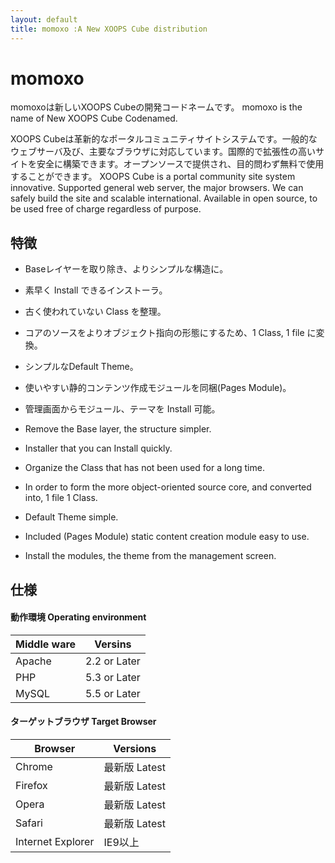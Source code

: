 ```yaml
---
layout: default
title: momoxo :A New XOOPS Cube distribution
---
```


# momoxo


momoxoは新しいXOOPS Cubeの開発コードネームです。
momoxo is the name of New XOOPS Cube Codenamed.

XOOPS Cubeは革新的なポータルコミュニティサイトシステムです。一般的なウェブサーバ及び、主要なブラウザに対応しています。国際的で拡張性の高いサイトを安全に構築できます。オープンソースで提供され、目的問わず無料で使用することができます。
XOOPS Cube is a portal community site system innovative. Supported general web server, the major browsers. We can safely build the site and scalable international. Available in open source, to be used free of charge regardless of purpose.

## 特徴

* Baseレイヤーを取り除き、よりシンプルな構造に。
* 素早く Install できるインストーラ。
* 古く使われていない Class を整理。
* コアのソースをよりオブジェクト指向の形態にするため、1 Class, 1 file に変換。
* シンプルなDefault Theme。
* 使いやすい静的コンテンツ作成モジュールを同梱(Pages Module)。
* 管理画面からモジュール、テーマを Install 可能。

* Remove the Base layer, the structure simpler.
* Installer that you can Install quickly.
* Organize the Class that has not been used for a long time.
* In order to form the more object-oriented source core, and converted into, 1 file 1 Class.
* Default Theme simple.
* Included (Pages Module) static content creation module easy to use.
* Install the modules, the theme from the management screen.


## 仕様

#### 動作環境 Operating environment
|Middle ware|Versins|
|-----------|-----------|
|Apache| 2.2 or Later|
|PHP| 5.3 or Later|
|MySQL |5.5 or Later|

#### ターゲットブラウザ Target Browser
|Browser|Versions|
|-----------|-----------|
|Chrome|最新版 Latest|
|Firefox|最新版 Latest|
|Opera|最新版 Latest|
|Safari|最新版 Latest|
|Internet Explorer|IE9以上|
